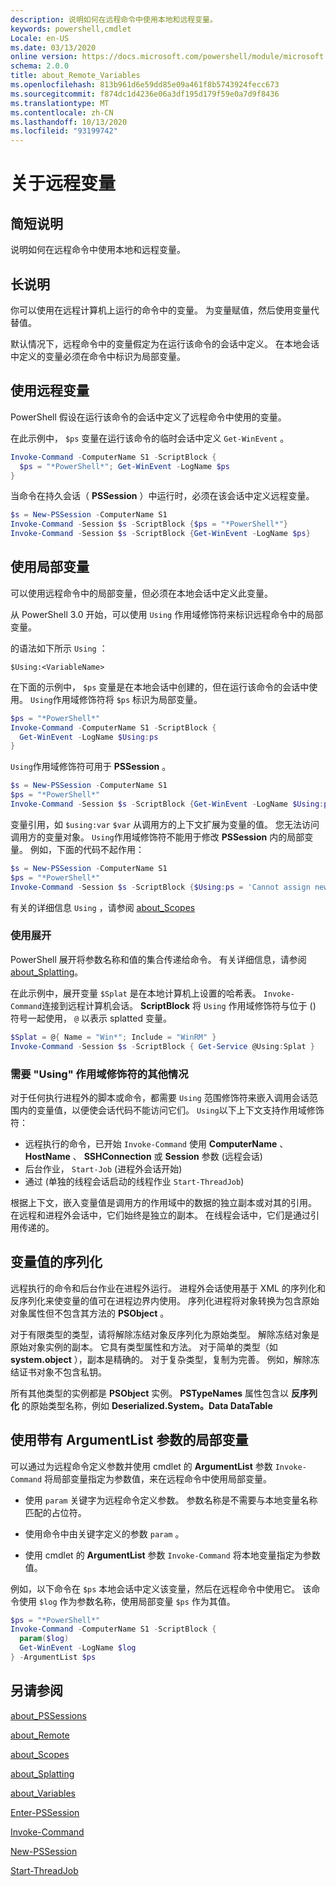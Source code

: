 ```yaml
---
description: 说明如何在远程命令中使用本地和远程变量。
keywords: powershell,cmdlet
Locale: en-US
ms.date: 03/13/2020
online version: https://docs.microsoft.com/powershell/module/microsoft.powershell.core/about/about_remote_variables?view=powershell-6&WT.mc_id=ps-gethelp
schema: 2.0.0
title: about_Remote_Variables
ms.openlocfilehash: 813b961d6e59dd85e09a461f8b5743924fecc673
ms.sourcegitcommit: f874dc1d4236e06a3df195d179f59e0a7d9f8436
ms.translationtype: MT
ms.contentlocale: zh-CN
ms.lasthandoff: 10/13/2020
ms.locfileid: "93199742"
---
```

# <a name="about-remote-variables"></a>关于远程变量

## <a name="short-description"></a>简短说明

说明如何在远程命令中使用本地和远程变量。

## <a name="long-description"></a>长说明

你可以使用在远程计算机上运行的命令中的变量。 为变量赋值，然后使用变量代替值。

默认情况下，远程命令中的变量假定为在运行该命令的会话中定义。 在本地会话中定义的变量必须在命令中标识为局部变量。

## <a name="using-remote-variables"></a>使用远程变量

PowerShell 假设在运行该命令的会话中定义了远程命令中使用的变量。

在此示例中， `$ps` 变量在运行该命令的临时会话中定义 `Get-WinEvent` 。

```powershell
Invoke-Command -ComputerName S1 -ScriptBlock {
  $ps = "*PowerShell*"; Get-WinEvent -LogName $ps
}
```

当命令在持久会话（ **PSSession** ）中运行时，必须在该会话中定义远程变量。

```powershell
$s = New-PSSession -ComputerName S1
Invoke-Command -Session $s -ScriptBlock {$ps = "*PowerShell*"}
Invoke-Command -Session $s -ScriptBlock {Get-WinEvent -LogName $ps}
```

## <a name="using-local-variables"></a>使用局部变量

可以使用远程命令中的局部变量，但必须在本地会话中定义此变量。

从 PowerShell 3.0 开始，可以使用 `Using` 作用域修饰符来标识远程命令中的局部变量。

的语法如下所示 `Using` ：

```
$Using:<VariableName>
```

在下面的示例中， `$ps` 变量是在本地会话中创建的，但在运行该命令的会话中使用。 `Using`作用域修饰符将 `$ps` 标识为局部变量。

```powershell
$ps = "*PowerShell*"
Invoke-Command -ComputerName S1 -ScriptBlock {
  Get-WinEvent -LogName $Using:ps
}
```

`Using`作用域修饰符可用于 **PSSession** 。

```powershell
$s = New-PSSession -ComputerName S1
$ps = "*PowerShell*"
Invoke-Command -Session $s -ScriptBlock {Get-WinEvent -LogName $Using:ps}
```

变量引用，如 `$using:var` `$var` 从调用方的上下文扩展为变量的值。 您无法访问调用方的变量对象。
`Using`作用域修饰符不能用于修改 **PSSession** 内的局部变量。 例如，下面的代码不起作用：

```powershell
$s = New-PSSession -ComputerName S1
$ps = "*PowerShell*"
Invoke-Command -Session $s -ScriptBlock {$Using:ps = 'Cannot assign new value'}
```

有关的详细信息 `Using` ，请参阅 [about_Scopes](./about_Scopes.md)

### <a name="using-splatting"></a>使用展开

PowerShell 展开将参数名称和值的集合传递给命令。 有关详细信息，请参阅 [about_Splatting](about_Splatting.md)。

在此示例中，展开变量 `$Splat` 是在本地计算机上设置的哈希表。 `Invoke-Command`连接到远程计算机会话。 **ScriptBlock** 将 `Using` 作用域修饰符与位于 () 符号一起使用， `@` 以表示 splatted 变量。

```powershell
$Splat = @{ Name = "Win*"; Include = "WinRM" }
Invoke-Command -Session $s -ScriptBlock { Get-Service @Using:Splat }
```

### <a name="other-situations-where-the-using-scope-modifier-is-needed"></a>需要 "Using" 作用域修饰符的其他情况

对于任何执行进程外的脚本或命令，都需要 `Using` 范围修饰符来嵌入调用会话范围内的变量值，以便使会话代码不能访问它们。 `Using`以下上下文支持作用域修饰符：

- 远程执行的命令，已开始 `Invoke-Command` 使用 **ComputerName** 、 **HostName** 、 **SSHConnection** 或 **Session** 参数 (远程会话) 
- 后台作业， `Start-Job` (进程外会话开始) 
- 通过 (单独的线程会话启动的线程作业 `Start-ThreadJob`) 

根据上下文，嵌入变量值是调用方的作用域中的数据的独立副本或对其的引用。 在远程和进程外会话中，它们始终是独立的副本。 在线程会话中，它们是通过引用传递的。

## <a name="serialization-of-variable-values"></a>变量值的序列化

远程执行的命令和后台作业在进程外运行。
进程外会话使用基于 XML 的序列化和反序列化来使变量的值可在进程边界内使用。 序列化进程将对象转换为包含原始对象属性但不包含其方法的 **PSObject** 。

对于有限类型的类型，请将解除冻结对象反序列化为原始类型。 解除冻结对象是原始对象实例的副本。
它具有类型属性和方法。 对于简单的类型（如 **system.object** ），副本是精确的。 对于复杂类型，复制为完善。 例如，解除冻结证书对象不包含私钥。

所有其他类型的实例都是 **PSObject** 实例。 **PSTypeNames** 属性包含以 **反序列化** 的原始类型名称，例如 **Deserialized.System。Data DataTable**

## <a name="using-local-variables-with-argumentlist-parameter"></a>使用带有 **ArgumentList** 参数的局部变量

可以通过为远程命令定义参数并使用 cmdlet 的 **ArgumentList** 参数 `Invoke-Command` 将局部变量指定为参数值，来在远程命令中使用局部变量。

- 使用 `param` 关键字为远程命令定义参数。 参数名称是不需要与本地变量名称匹配的占位符。

- 使用命令中由关键字定义的参数 `param` 。

- 使用 cmdlet 的 **ArgumentList** 参数 `Invoke-Command` 将本地变量指定为参数值。

例如，以下命令在 `$ps` 本地会话中定义该变量，然后在远程命令中使用它。 该命令使用 `$log` 作为参数名称，使用局部变量 `$ps` 作为其值。

```powershell
$ps = "*PowerShell*"
Invoke-Command -ComputerName S1 -ScriptBlock {
  param($log)
  Get-WinEvent -LogName $log
} -ArgumentList $ps
```

## <a name="see-also"></a>另请参阅

[about_PSSessions](about_PSSessions.md)

[about_Remote](about_Remote.md)

[about_Scopes](about_Scopes.md)

[about_Splatting](about_Splatting.md)

[about_Variables](about_Variables.md)

[Enter-PSSession](xref:Microsoft.PowerShell.Core.Enter-PSSession)

[Invoke-Command](xref:Microsoft.PowerShell.Core.Invoke-Command)

[New-PSSession](xref:Microsoft.PowerShell.Core.New-PSSession)

[Start-ThreadJob](xref:ThreadJob.Start-ThreadJob)
